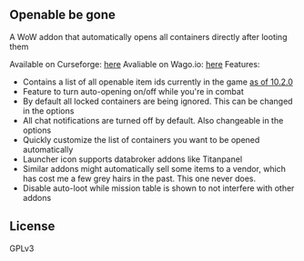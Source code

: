 ## Openable be gone
A WoW addon that automatically opens all containers directly after looting them

Available on Curseforge: [here](https://curseforge.com/wow/addons/auto-open-anything-updated)
Avaliable on Wago.io: [here](https://addons.wago.io/addons/openable-be-gone)
Features:
* Contains a list of all openable item ids currently in the game [as of 10.2.0](https://www.wowhead.com/items?filter=11;1;0)
* Feature to turn auto-opening on/off while you're in combat
* By default all locked containers are being ignored. This can be changed in the options
* All chat notifications are turned off by default. Also changeable in the options
* Quickly customize the list of containers you want to be opened automatically
* Launcher icon supports databroker addons like Titanpanel
* Similar addons might automatically sell some items to a vendor, which has cost me a few grey hairs in the past. This one never does.
* Disable auto-loot while mission table is shown to not interfere with other addons

## License
GPLv3
